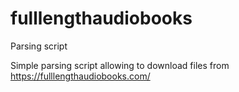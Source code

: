 # fulllengthaudiobooks
Parsing script

Simple parsing script allowing to download files from https://fulllengthaudiobooks.com/
